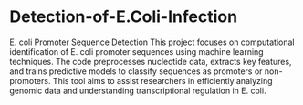 # Detection-of-E.Coli-Infection
E. coli Promoter Sequence Detection
This project focuses on computational identification of E. coli promoter sequences using machine learning techniques. The code preprocesses nucleotide data, extracts key features, and trains predictive models to classify sequences as promoters or non-promoters. This tool aims to assist researchers in efficiently analyzing genomic data and understanding transcriptional regulation in E. coli.
